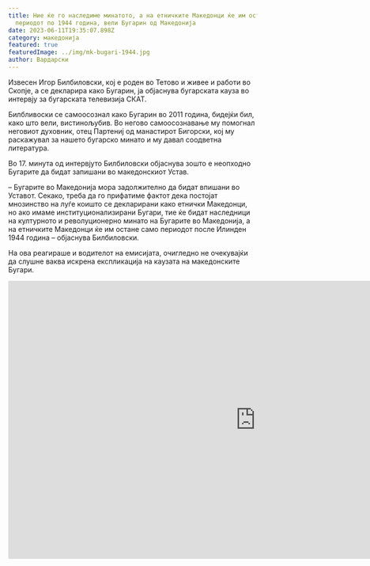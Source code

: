 ```yaml
---
title: Ние ќе го наследиме минатото, а на етничките Македонци ќе им остане
  периодот по 1944 година, вели Бугарин од Македонија
date: 2023-06-11T19:35:07.898Z
category: македонија
featured: true
featuredImage: ../img/mk-bugari-1944.jpg
author: Вардарски
---
```

<!--StartFragment-->

Извесен Игор Билбиловски, кој е роден во Тетово и живее и работи во Скопје, а се декларира како Бугарин, ја објаснува бугарската кауза во интервју за бугарската телевизија СКАТ.

Билбливоски се самоосознал како Бугарин во 2011 година, бидејќи бил, како што вели, вистинољубив. Во негово самоосознавање му помогнал неговиот духовник, отец Партениј од манастирот Бигорски, кој му раскажувал за нашето бугарско минато и му давал соодветна литература.

Во 17. минута од интервјуто Билбиловски објаснува зошто е неопходно Бугарите да бидат запишани во македонскиот Устав.

– Бугарите во Македонија мора задолжително да бидат впишани во Уставот. Секако, треба да го прифатиме фактот дека постојат мнозинство на луѓе коишто се декларирани како етнички Македонци, но ако имаме институционализирани Бугари, тие ќе бидат наследници на културното и револуционерно минато на Бугарите во Македонија, а на етничките Македонци ќе им остане само периодот после Илинден 1944 година – објаснува Билбиловски.

На ова реагираше и водителот на емисијата, очигледно не очекувајќи да слушне ваква искрена експликација на каузата на македонските Бугари.

<iframe width="1000" height="562" src="https://www.youtube.com/embed/zUD1eWZf3lw" title="Един искрен глас: ДА ЧУЕМ МАКЕДОНСКИТЕ БЪЛГАРИ!" frameborder="0" allow="accelerometer; autoplay; clipboard-write; encrypted-media; gyroscope; picture-in-picture; web-share" allowfullscreen></iframe>

<!--EndFragment-->